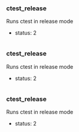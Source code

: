 ### ctest_release

Runs ctest in release mode
- status: 2
```

```
### ctest_release

Runs ctest in release mode
- status: 2
```

```
### ctest_release

Runs ctest in release mode
- status: 2
```

```
